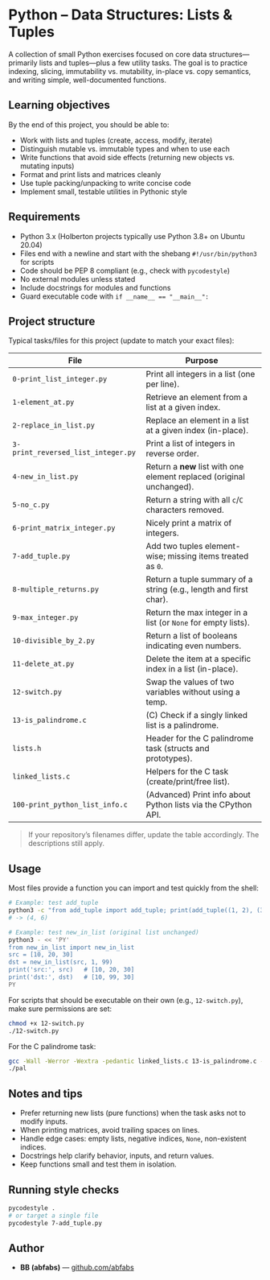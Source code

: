 # Python – Data Structures: Lists & Tuples

A collection of small Python exercises focused on core data structures—primarily lists and tuples—plus a few utility tasks. The goal is to practice indexing, slicing, immutability vs. mutability, in-place vs. copy semantics, and writing simple, well-documented functions.

## Learning objectives

By the end of this project, you should be able to:
- Work with lists and tuples (create, access, modify, iterate)
- Distinguish mutable vs. immutable types and when to use each
- Write functions that avoid side effects (returning new objects vs. mutating inputs)
- Format and print lists and matrices cleanly
- Use tuple packing/unpacking to write concise code
- Implement small, testable utilities in Pythonic style

## Requirements

- Python 3.x (Holberton projects typically use Python 3.8+ on Ubuntu 20.04)
- Files end with a newline and start with the shebang `#!/usr/bin/python3` for scripts
- Code should be PEP 8 compliant (e.g., check with `pycodestyle`)
- No external modules unless stated
- Include docstrings for modules and functions
- Guard executable code with `if __name__ == "__main__":`

## Project structure

Typical tasks/files for this project (update to match your exact files):

| File | Purpose |
|---|---|
| `0-print_list_integer.py` | Print all integers in a list (one per line). |
| `1-element_at.py` | Retrieve an element from a list at a given index. |
| `2-replace_in_list.py` | Replace an element in a list at a given index (in-place). |
| `3-print_reversed_list_integer.py` | Print a list of integers in reverse order. |
| `4-new_in_list.py` | Return a **new** list with one element replaced (original unchanged). |
| `5-no_c.py` | Return a string with all `c`/`C` characters removed. |
| `6-print_matrix_integer.py` | Nicely print a matrix of integers. |
| `7-add_tuple.py` | Add two tuples element-wise; missing items treated as `0`. |
| `8-multiple_returns.py` | Return a tuple summary of a string (e.g., length and first char). |
| `9-max_integer.py` | Return the max integer in a list (or `None` for empty lists). |
| `10-divisible_by_2.py` | Return a list of booleans indicating even numbers. |
| `11-delete_at.py` | Delete the item at a specific index in a list (in-place). |
| `12-switch.py` | Swap the values of two variables without using a temp. |
| `13-is_palindrome.c` | (C) Check if a singly linked list is a palindrome. |
| `lists.h` | Header for the C palindrome task (structs and prototypes). |
| `linked_lists.c` | Helpers for the C task (create/print/free list). |
| `100-print_python_list_info.c` | (Advanced) Print info about Python lists via the CPython API. |

> If your repository’s filenames differ, update the table accordingly. The descriptions still apply.

## Usage

Most files provide a function you can import and test quickly from the shell:

```bash
# Example: test add_tuple
python3 -c "from add_tuple import add_tuple; print(add_tuple((1, 2), (3, 4)))"
# -> (4, 6)

# Example: test new_in_list (original list unchanged)
python3 - << 'PY'
from new_in_list import new_in_list
src = [10, 20, 30]
dst = new_in_list(src, 1, 99)
print('src:', src)   # [10, 20, 30]
print('dst:', dst)   # [10, 99, 30]
PY
````

For scripts that should be executable on their own (e.g., `12-switch.py`), make sure permissions are set:

```bash
chmod +x 12-switch.py
./12-switch.py
```

For the C palindrome task:

```bash
gcc -Wall -Werror -Wextra -pedantic linked_lists.c 13-is_palindrome.c -o pal
./pal
```

## Notes and tips

* Prefer returning new lists (pure functions) when the task asks not to modify inputs.
* When printing matrices, avoid trailing spaces on lines.
* Handle edge cases: empty lists, negative indices, `None`, non-existent indices.
* Docstrings help clarify behavior, inputs, and return values.
* Keep functions small and test them in isolation.

## Running style checks

```bash
pycodestyle .
# or target a single file
pycodestyle 7-add_tuple.py
```

## Author

* **BB (abfabs)** — [github.com/abfabs](https://github.com/abfabs)